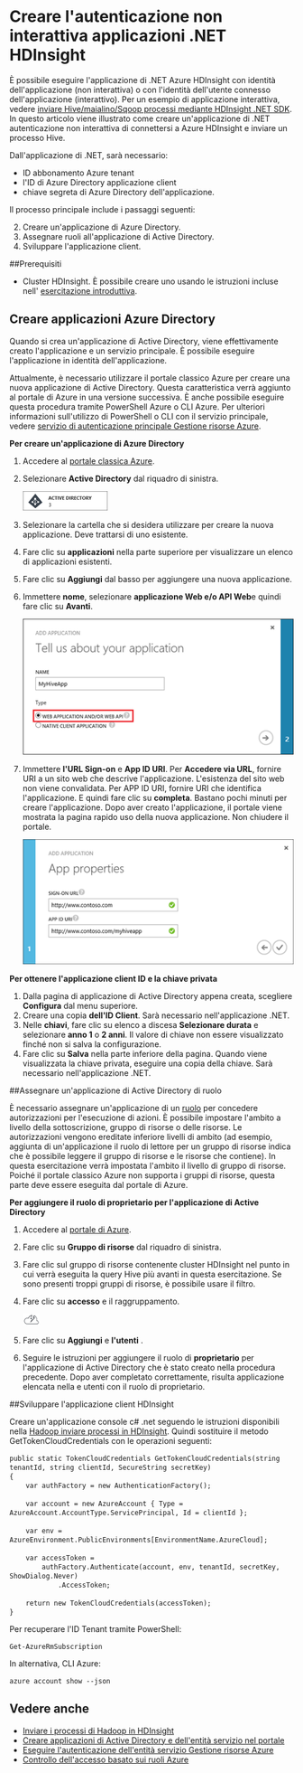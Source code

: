 <properties
    pageTitle="Creare l'autenticazione non interattiva HDInsight .NET OLAF | Microsoft Azure"
    description="Informazioni su come creare autenticazione non interattiva applicazioni .NET HDInsight."
    editor="cgronlun"
    manager="jhubbard"
    services="hdinsight"
    documentationCenter=""
    tags="azure-portal"
    authors="mumian"/>

<tags
    ms.service="hdinsight"
    ms.workload="big-data"
    ms.tgt_pltfrm="na"
    ms.devlang="na"
    ms.topic="article"
    ms.date="09/02/2016"
    ms.author="jgao"/>

# <a name="create-non-interactive-authentication-net-hdinsight-applications"></a>Creare l'autenticazione non interattiva applicazioni .NET HDInsight

È possibile eseguire l'applicazione di .NET Azure HDInsight con identità dell'applicazione (non interattiva) o con l'identità dell'utente connesso dell'applicazione (interattivo). Per un esempio di applicazione interattiva, vedere [inviare Hive/maialino/Sqoop processi mediante HDInsight .NET SDK](hdinsight-submit-hadoop-jobs-programmatically.md#submit-hivepigsqoop-jobs-using-hdinsight-net-sdk). In questo articolo viene illustrato come creare un'applicazione di .NET autenticazione non interattiva di connettersi a Azure HDInsight e inviare un processo Hive.

Dall'applicazione di .NET, sarà necessario:

- ID abbonamento Azure tenant
- l'ID di Azure Directory applicazione client
- chiave segreta di Azure Directory dell'applicazione.  

Il processo principale include i passaggi seguenti:

2. Creare un'applicazione di Azure Directory.
2. Assegnare ruoli all'applicazione di Active Directory.
3. Sviluppare l'applicazione client.


##<a name="prerequisites"></a>Prerequisiti

- Cluster HDInsight. È possibile creare uno usando le istruzioni incluse nell' [esercitazione introduttiva](hdinsight-hadoop-linux-tutorial-get-started.md#create-cluster). 




## <a name="create-azure-directory-application"></a>Creare applicazioni Azure Directory 
Quando si crea un'applicazione di Active Directory, viene effettivamente creato l'applicazione e un servizio principale. È possibile eseguire l'applicazione in identità dell'applicazione.

Attualmente, è necessario utilizzare il portale classico Azure per creare una nuova applicazione di Active Directory. Questa caratteristica verrà aggiunto al portale di Azure in una versione successiva. È anche possibile eseguire questa procedura tramite PowerShell Azure o CLI Azure. Per ulteriori informazioni sull'utilizzo di PowerShell o CLI con il servizio principale, vedere [servizio di autenticazione principale Gestione risorse Azure](../resource-group-authenticate-service-principal.md).

**Per creare un'applicazione di Azure Directory**

1.  Accedere al [portale classica Azure]( https://manage.windowsazure.com/).
2.  Selezionare **Active Directory** dal riquadro di sinistra.

    ![Azure classica portale active directory](.\media\hdinsight-create-non-interactive-authentication-dotnet-application\active-directory.png)
    
3.  Selezionare la cartella che si desidera utilizzare per creare la nuova applicazione. Deve trattarsi di uno esistente.
4.  Fare clic su **applicazioni** nella parte superiore per visualizzare un elenco di applicazioni esistenti.
5.  Fare clic su **Aggiungi** dal basso per aggiungere una nuova applicazione.
6.  Immettere **nome**, selezionare **applicazione Web e/o API Web**e quindi fare clic su **Avanti**.

    ![nuova applicazione di azure active directory](.\media\hdinsight-create-non-interactive-authentication-dotnet-application\hdinsight-add-ad-application.png)

7.  Immettere **l'URL Sign-on** e **App ID URI**. Per **Accedere via URL**, fornire URI a un sito web che descrive l'applicazione. L'esistenza del sito web non viene convalidata. Per APP ID URI, fornire URI che identifica l'applicazione. E quindi fare clic su **completa**.
Bastano pochi minuti per creare l'applicazione.  Dopo aver creato l'applicazione, il portale viene mostrata la pagina rapido uso della nuova applicazione. Non chiudere il portale. 

    ![nuova proprietà di applicazione di azure active directory](.\media\hdinsight-create-non-interactive-authentication-dotnet-application\hdinsight-add-ad-application-properties.png)

**Per ottenere l'applicazione client ID e la chiave privata**

1.  Dalla pagina di applicazione di Active Directory appena creata, scegliere **Configura** dal menu superiore.
2.  Creare una copia **dell'ID Client**. Sarà necessario nell'applicazione .NET.
3.  Nelle **chiavi**, fare clic su elenco a discesa **Selezionare durata** e selezionare **anno 1** o **2 anni**. Il valore di chiave non essere visualizzato finché non si salva la configurazione.
4.  Fare clic su **Salva** nella parte inferiore della pagina. Quando viene visualizzata la chiave privata, eseguire una copia della chiave. Sarà necessario nell'applicazione .NET.

##<a name="assign-ad-application-to-role"></a>Assegnare un'applicazione di Active Directory di ruolo

È necessario assegnare un'applicazione di un [ruolo](../active-directory/role-based-access-built-in-roles.md) per concedere autorizzazioni per l'esecuzione di azioni. È possibile impostare l'ambito a livello della sottoscrizione, gruppo di risorse o delle risorse. Le autorizzazioni vengono ereditate inferiore livelli di ambito (ad esempio, aggiunta di un'applicazione il ruolo di lettore per un gruppo di risorse indica che è possibile leggere il gruppo di risorse e le risorse che contiene). In questa esercitazione verrà impostata l'ambito il livello di gruppo di risorse.  Poiché il portale classico Azure non supporta i gruppi di risorse, questa parte deve essere eseguita dal portale di Azure. 

**Per aggiungere il ruolo di proprietario per l'applicazione di Active Directory**

1.  Accedere al [portale di Azure](https://portal.azure.com).
2.  Fare clic su **Gruppo di risorse** dal riquadro di sinistra.
3.  Fare clic sul gruppo di risorse contenente cluster HDInsight nel punto in cui verrà eseguita la query Hive più avanti in questa esercitazione. Se sono presenti troppi gruppi di risorse, è possibile usare il filtro.
4.  Fare clic su **accesso** e il raggruppamento.

    ![icona del cloud e thunderbolt = Guida introduttiva](./media/hdinsight-hadoop-create-linux-cluster-portal/quickstart.png)
5.  Fare clic su **Aggiungi** e **l'utenti** .
6.  Seguire le istruzioni per aggiungere il ruolo di **proprietario** per l'applicazione di Active Directory che è stato creato nella procedura precedente. Dopo aver completato correttamente, risulta applicazione elencata nella e utenti con il ruolo di proprietario.


##<a name="develop-hdinsight-client-application"></a>Sviluppare l'applicazione client HDInsight

Creare un'applicazione console c# .net seguendo le istruzioni disponibili nella [Hadoop inviare processi in HDInsight](hdinsight-submit-hadoop-jobs-programmatically.md#submit-hivepigsqoop-jobs-using-hdinsight-net-sdk). Quindi sostituire il metodo GetTokenCloudCredentials con le operazioni seguenti:

    public static TokenCloudCredentials GetTokenCloudCredentials(string tenantId, string clientId, SecureString secretKey)
    {
        var authFactory = new AuthenticationFactory();

        var account = new AzureAccount { Type = AzureAccount.AccountType.ServicePrincipal, Id = clientId };

        var env = AzureEnvironment.PublicEnvironments[EnvironmentName.AzureCloud];

        var accessToken =
            authFactory.Authenticate(account, env, tenantId, secretKey, ShowDialog.Never)
                .AccessToken;

        return new TokenCloudCredentials(accessToken);
    }

Per recuperare l'ID Tenant tramite PowerShell:

    Get-AzureRmSubscription

In alternativa, CLI Azure:

    azure account show --json

      
## <a name="see-also"></a>Vedere anche

- [Inviare i processi di Hadoop in HDInsight](hdinsight-submit-hadoop-jobs-programmatically.md)
- [Creare applicazioni di Active Directory e dell'entità servizio nel portale](../resource-group-create-service-principal-portal.md)
- [Eseguire l'autenticazione dell'entità servizio Gestione risorse Azure](../resource-group-authenticate-service-principal.md)
- [Controllo dell'accesso basato sui ruoli Azure](../active-directory/role-based-access-control-configure.md)
